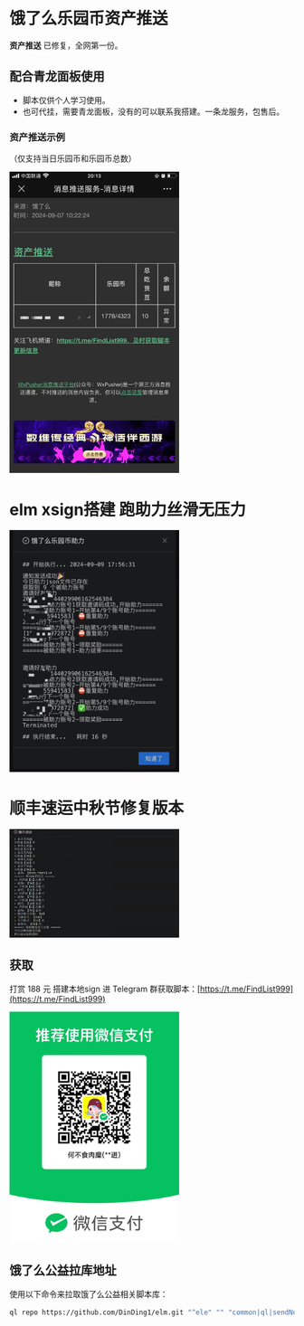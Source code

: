 # 饿了么乐园币资产推送

**资产推送** 已修复，全网第一份。

## 配合青龙面板使用

- 脚本仅供个人学习使用。
- 也可代挂，需要青龙面板，没有的可以联系我搭建。一条龙服务，包售后。

### 资产推送示例

（仅支持当日乐园币和乐园币总数）

<img src="assetSend.jpg" width="300"  height="auto"/>

# elm xsign搭建 跑助力丝滑无压力

<img src="sign.jpg" width="300"  height="auto"/>

# 顺丰速运中秋节修复版本

<img src="sfsy.png" width="300"  height="auto"/>

## 获取

打赏 188 元 搭建本地sign 进 Telegram 群获取脚本：[https://t.me/FindList999](https://t.me/FindList999)

<img src="wx.png" width="300"  height="auto"/>

## 饿了么公益拉库地址

使用以下命令来拉取饿了么公益相关脚本库：

```bash
ql repo https://github.com/DinDing1/elm.git "^ele" "" "common|ql|sendNotify|ql1|sendNotify1|sendNotify1|rsa_encrypt|notify|"

